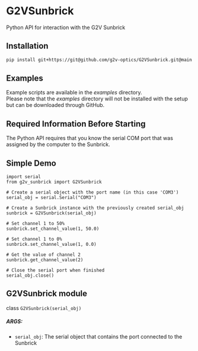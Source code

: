 # G2VSunbrick
Python API for interaction with the G2V Sunbrick

## Installation
```bash
pip install git+https://git@github.com/g2v-optics/G2VSunbrick.git@main
```
## Examples
Example scripts are available in the _examples_ directory.  
Please note that the _examples_ directory will not be installed with the setup but can be downloaded through GitHub.


## Required Information Before Starting

The Python API requires that you know the serial COM port that was assigned by
the computer to the Sunbrick.

## Simple Demo

```
import serial
from g2v_sunbrick import G2VSunbrick

# Create a serial object with the port name (in this case 'COM3')
serial_obj = serial.Serial("COM3")

# Create a Sunbrick instance with the previously created serial_obj
sunbrick = G2VSunbrick(serial_obj)

# Set channel 1 to 50%
sunbrick.set_channel_value(1, 50.0)

# Set channel 1 to 0%
sunbrick.set_channel_value(1, 0.0)

# Get the value of channel 2
sunbrick.get_channel_value(2)

# Close the serial port when finished
serial_obj.close()
```
## G2VSunbrick module

class `G2VSunbrick(serial_obj)`
##### ARGS:
- `serial_obj`: The serial object that contains the port connected to the Sunbrick



